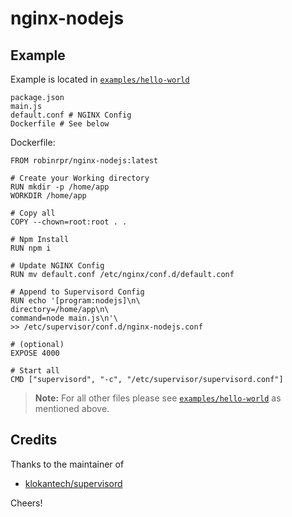 # nginx-nodejs

## Example
Example is located in [`examples/hello-world`](examples/hello-world)

```
package.json
main.js
default.conf # NGINX Config
Dockerfile # See below
```

Dockerfile:
```
FROM robinrpr/nginx-nodejs:latest

# Create your Working directory
RUN mkdir -p /home/app
WORKDIR /home/app

# Copy all
COPY --chown=root:root . .

# Npm Install
RUN npm i

# Update NGINX Config
RUN mv default.conf /etc/nginx/conf.d/default.conf

# Append to Supervisord Config
RUN echo '[program:nodejs]\n\
directory=/home/app\n\
command=node main.js\n'\
>> /etc/supervisor/conf.d/nginx-nodejs.conf

# (optional)
EXPOSE 4000

# Start all
CMD ["supervisord", "-c", "/etc/supervisor/supervisord.conf"]
```
> **Note:** For all other files please see [`examples/hello-world`](examples/hello-world) as mentioned above.

## Credits
Thanks to the maintainer of
- [klokantech/supervisord](https://hub.docker.com/r/klokantech/supervisord)

Cheers!
